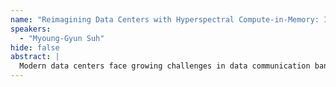 ```yaml
---
name: "Reimagining Data Centers with Hyperspectral Compute-in-Memory: Integrating Optical Communication and Computing"
speakers:
  - "Myoung-Gyun Suh"
hide: false
abstract: |
  Modern data centers face growing challenges in data communication bandwidth, chip heating, and the energy efficiency of large-scale computing networks. While optics provide efficient long-range data transmission, using optics for computation remains difficult due to limited scalability, programmability, and computational flexibility. We propose a hyperspectral compute-in-memory (CIM) architecture that integrates optical communication and computation to address these challenges. By leveraging wavelength- and space-division multiplexing for massively parallel data flow and replacing intra-chip electronic communication with optics, our architecture tackles the memory wall, thermal constraints, and scalability limitations. This hybrid optoelectronic system enables programmable, high-throughput computing with high on-chip compute density and offers a promising new direction for data center infrastructure.
---
```


